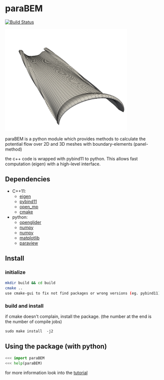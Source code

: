 # paraBEM
[![Build Status](https://travis-ci.org/booya-at/paraBEM.svg?branch=master)](https://travis-ci.org/booya-at/paraBEM)

<img src="./doc/latex_doc/Abbildungen/png/14_2_wake-rollup.png" alt="result" width="400"/>


paraBEM is a python module which provides methods to calculate the potential flow over 2D and 3D meshes with boundary-elements (panel-method)

the c++ code is wrapped with pybind11 to python. This allows fast computation (eigen) with a high-level interface.

## Dependencies
* C++11:
    - [eigen](http://eigen.tuxfamily.org/index.php?title=Main_Page "Eigen")
    - [pybind11](https://pybind11.readthedocs.org/en/latest/ "pybind11")
    - [open_mp](http://openmp.org/wp/ "open mp")
    - [cmake](http://www.cmake.org/ "cmake")
* python:
    - [openglider](https://github.com/hiaselhans/OpenGlider "OpenGlider")
    - [numpy](http://www.numpy.org/ "numpy")
    - [numpy](https://www.scipy.org/ "scipy")
    - [matplotlib](http://matplotlib.org/ "matplotlib")
    - [paraview](http://www.paraview.org/ "paraview")

## Install
### initialize
```bash
mkdir build && cd build
cmake ..
use cmake-gui to fix not find packages or wrong versions (eg. pybind11)
```

### build and install
if cmake doesn't complain, install the package. (the number at the end is the number of compile jobs)
```
sudo make install  -j2
```


## Using the package (with python)
```python
<<< import paraBEM
<<< help(paraBEM)
```


for more information look into the [tutorial](https://github.com/looooo/panel-methode/blob/master/doc/tutorial/tutorial.ipynb)
